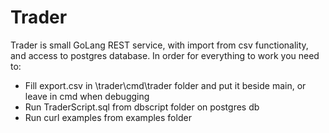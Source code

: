 # Trader

Trader is small GoLang REST service, with import from csv functionality, and access to postgres database. In order for everything to work you need to:
- Fill export.csv in \trader\cmd\trader folder and put it beside main, or leave in cmd when debugging
- Run TraderScript.sql from dbscript folder on postgres db
- Run curl examples from examples folder
